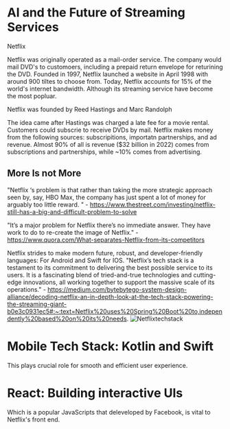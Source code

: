 # AI and the Future of Streaming Services
Netflix

Netflix was originally operated as a mail-order service. The company would mail DVD's to customoers, including a prepaid return envelope for returining the DVD. Founded in 1997, Netflix launched a website in April 1998 with around 900 tiltes to choose from. Today, Netflix accounts for 15% of the world's internet bandwidth. Although its streaming service have become the most popluar.

Netflix was founded by Reed Hastings and Marc Randolph

The idea came after Hastings was charged a late fee for a movie rental. Customers could subscrie to receive DVDs by mail.
Netflix makes money from the following sources: subscripitions, importatn partnerships, and ad revenue. Almost 90% of all is revenue ($32 billion in 2022) comes from subscriptions and partnerships, while ~10% comes from advertising.

## More Is not More

 "Netflix ‘s problem is that rather than taking the more strategic approach seen by, say, HBO Max, the company has just spent a lot of money for arguably too little reward. " - https://www.thestreet.com/investing/netflix-still-has-a-big-and-difficult-problem-to-solve
 
 "It’s a major problem for Netflix there’s no immediate answer. They have work to do to re-create the image of Netflix." - https://www.quora.com/What-separates-Netflix-from-its-competitors

 Netflix strides to make modern future, robust, and developer-friendly languages: For Android and Swift for IOS. "Netflix’s tech stack is a testament to its commitment to delivering the best possible service to its users. It is a fascinating blend of tried-and-true technologies and cutting-edge innovations, all working together to support the massive scale of its operations." - https://medium.com/bytebytego-system-design-alliance/decoding-netflix-an-in-depth-look-at-the-tech-stack-powering-the-streaming-giant-b0e3c0931ec5#:~:text=Netflix%20uses%20Spring%20Boot%20to,independently%20based%20on%20its%20needs.
![Netflixtechstack](https://github.com/BrentBuda/ai-case-study/assets/56571802/b0b1f05d-601c-4ed4-88be-36c4b16c2300)
# Mobile Tech Stack: Kotlin and Swift
This plays crucial role for smooth and efficient user experience.

# React: Building interactive UIs
Which is a popular JavaScripts that deleveloped by Facebook, is vital to Netflix's front end.
